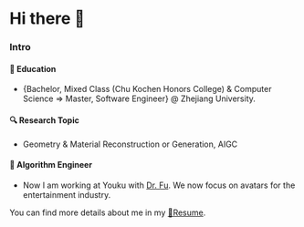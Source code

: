 # Hi there 👋

### Intro

#### 📖 Education
* {Bachelor, Mixed Class (Chu Kochen Honors College) & Computer Science => Master, Software Engineer} @ Zhejiang University.

#### 🔍 Research Topic
* Geometry & Material Reconstruction or Generation, AIGC

#### 💼 Algorithm Engineer
* Now I am working at Youku with <a href="https://huan-fu.github.io/">Dr. Fu</a>. We now focus on avatars for the entertainment industry.

You can find more details about me in my <a href="https://github.com/RupertPaoZ/RupertPaoZ/blob/master/Resume.pdf" target="_blank">📄Resume</a>.


